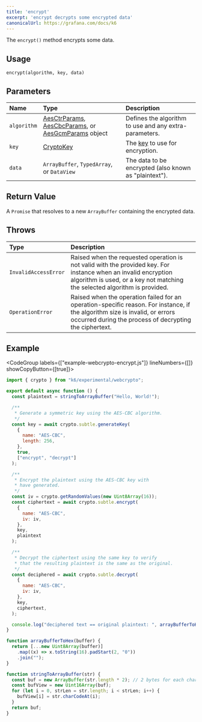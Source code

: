 ```yaml
---
title: 'encrypt'
excerpt: 'encrypt decrypts some encrypted data'
canonicalUrl: https://grafana.com/docs/k6
---
```


The `encrypt()` method encrypts some data.

## Usage

```
encrypt(algorithm, key, data)
```

## Parameters

| Name        | Type | Description |
| :---------- | :--- | :---------- |
| `algorithm` | [AesCtrParams](/javascript-api/k6-experimental/webcrypto/aesctrparams), [AesCbcParams](/javascript-api/k6-experimental/webcrypto/aescbcparams), or [AesGcmParams](/javascript-api/k6-experimental/webcrypto/aesgcmparams) object      | Defines the algorithm to use and any extra-parameters.            |
| `key`            | [CryptoKey](/javascript-api/k6-experimental/webcrypto/cryptokey)     | The [key](/javascript-api/k6-experimental/webcrypto/cryptokey) to use for encryption.             |
| `data`            | `ArrayBuffer`, `TypedArray`, or `DataView`     | The data to be encrypted (also known as "plaintext").            |

## Return Value

A `Promise` that resolves to a new `ArrayBuffer` containing the encrypted data.

## Throws

| Type                 | Description                                                          |
| :------------------- | :------------------------------------------------------------------- |
| `InvalidAccessError` | Raised when the requested operation is not valid with the provided key. For instance when an invalid encryption algorithm is used, or a key not matching the selected algorithm is provided. |
| `OperationError` | Raised when the operation failed for an operation-specific reason. For instance, if the algorithm size is invalid, or errors occurred during the process of decrypting the ciphertext. |

## Example

<CodeGroup labels={["example-webcrypto-encrypt.js"]} lineNumbers={[]} showCopyButton={[true]}>

```javascript
import { crypto } from "k6/experimental/webcrypto";

export default async function () {
  const plaintext = stringToArrayBuffer("Hello, World!");

  /**
   * Generate a symmetric key using the AES-CBC algorithm.
   */
  const key = await crypto.subtle.generateKey(
    {
      name: "AES-CBC",
      length: 256,
    },
    true,
    ["encrypt", "decrypt"]
  );

  /**
   * Encrypt the plaintext using the AES-CBC key with
   * have generated.
   */
  const iv = crypto.getRandomValues(new Uint8Array(16));
  const ciphertext = await crypto.subtle.encrypt(
    {
      name: "AES-CBC",
      iv: iv,
    },
    key,
    plaintext
  );

  /**
   * Decrypt the ciphertext using the same key to verify
   * that the resulting plaintext is the same as the original.
   */
  const deciphered = await crypto.subtle.decrypt(
    {
      name: "AES-CBC",
      iv: iv,
    },
    key,
    ciphertext,
  );

  console.log("deciphered text == original plaintext: ", arrayBufferToHex(deciphered) === arrayBufferToHex(plaintext))
}

function arrayBufferToHex(buffer) {
  return [...new Uint8Array(buffer)]
    .map((x) => x.toString(16).padStart(2, "0"))
    .join("");
}

function stringToArrayBuffer(str) {
  const buf = new ArrayBuffer(str.length * 2); // 2 bytes for each char
  const bufView = new Uint16Array(buf);
  for (let i = 0, strLen = str.length; i < strLen; i++) {
    bufView[i] = str.charCodeAt(i);
  }
  return buf;
}
```

</CodeGroup>